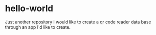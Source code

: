 # hello-world
Just another repository
I would like to create a qr code reader data base through an app I'd like to create.
